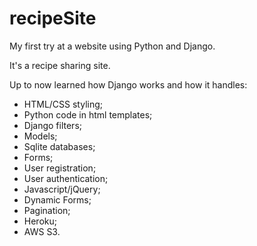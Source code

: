 # recipeSite
My first try at a website using Python and Django.

It's a recipe sharing site.

Up to now learned how Django works and how it handles:
- HTML/CSS styling;
- Python code in html templates;
- Django filters;
- Models;
- Sqlite databases;
- Forms;
- User registration;
- User authentication;
- Javascript/jQuery;
- Dynamic Forms;
- Pagination;
- Heroku;
- AWS S3.
